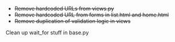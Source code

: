 * ~~Remove hardcoded URLs from views.py~~
* ~~Remove hardcoded URL from forms in list.html and home.html~~
* ~~Remove duplication of validation logic in views~~

Clean up wait_for stuff in base.py
